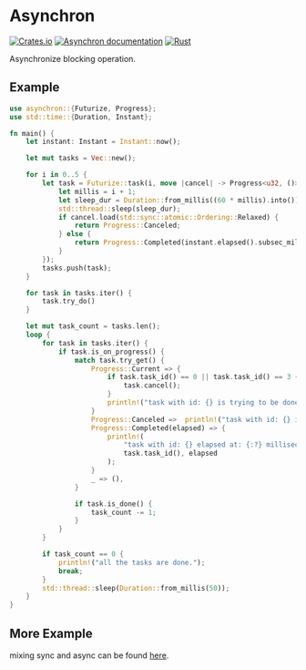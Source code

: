 # Asynchron

[![Crates.io](https://img.shields.io/crates/v/asynchron.svg)](https://crates.io/crates/asynchron)
[![Asynchron documentation](https://docs.rs/asynchron/badge.svg)](https://docs.rs/asynchron)
[![Rust](https://github.com/Ar37-rs/asynchron/actions/workflows/rust.yml/badge.svg)](https://github.com/Ar37-rs/asynchron/actions/workflows/rust.yml)

Asynchronize blocking operation.

## Example

```rust
use asynchron::{Futurize, Progress};
use std::time::{Duration, Instant};

fn main() {
    let instant: Instant = Instant::now();

    let mut tasks = Vec::new();

    for i in 0..5 {
        let task = Futurize::task(i, move |cancel| -> Progress<u32, ()> {
            let millis = i + 1;
            let sleep_dur = Duration::from_millis((60 * millis).into());
            std::thread::sleep(sleep_dur);
            if cancel.load(std::sync::atomic::Ordering::Relaxed) {
                return Progress::Canceled;
            } else {
                return Progress::Completed(instant.elapsed().subsec_millis());
            }
        });
        tasks.push(task);
    }

    for task in tasks.iter() {
        task.try_do()
    }

    let mut task_count = tasks.len();
    loop {
        for task in tasks.iter() {
            if task.is_on_progress() {
                match task.try_get() {
                    Progress::Current => {
                        if task.task_id() == 0 || task.task_id() == 3 {
                            task.cancel();
                        }
                        println!("task with id: {} is trying to be done\n", task.task_id());
                    }
                    Progress::Canceled =>  println!("task with id: {} is canceled\n", task.task_id()),
                    Progress::Completed(elapsed) => {
                        println!(
                            "task with id: {} elapsed at: {:?} milliseconds\n",
                            task.task_id(), elapsed
                        );
                    }
                    _ => (),
                }

                if task.is_done() {
                    task_count -= 1;
                }
            }
        }

        if task_count == 0 {
            println!("all the tasks are done.");
            break;
        }
        std::thread::sleep(Duration::from_millis(50));
    }
}
```

## More Example

mixing sync and async can be found [here](https://github.com/Ar37-rs/asynchron/tree/main/example).
